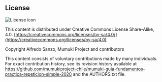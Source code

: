 ## License
![License icon](https://licensebuttons.net/l/by-sa/3.0/88x31.png)

This content is distributed under Creative Commons License Share-Alike, 4.0. [https://creativecommons.org/licenses/by-sa/4.0/](https://creativecommons.org/licenses/by-sa/4.0)

Copyright Alfredo Sanzo, Mumuki Project and contributors

This content consists of voluntary contributions made by many individuals. For exact contribution history, see its revision history available at https://github.com/mumukiproject-chile/mumuki-guia-fundamentos-practica-repeticion-simple-2020 and the AUTHORS.txt file.

